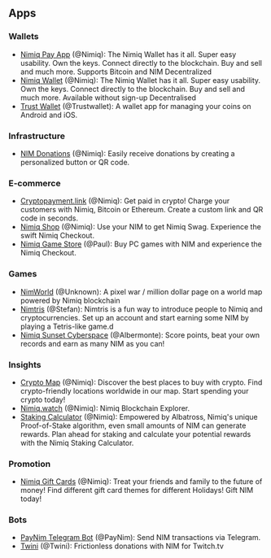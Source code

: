 ## Apps

### Wallets

- [Nimiq Pay App](https://nimiq.com/nimiq-pay/) (@Nimiq): The Nimiq Wallet has it all. Super easy usability. Own the keys. Connect directly to the blockchain. Buy and sell and much more. Supports Bitcoin and NIM Decentralized
- [Nimiq Wallet](https://nimiq.com/wallet/) (@Nimiq): The Nimiq Wallet has it all. Super easy usability. Own the keys. Connect directly to the blockchain. Buy and sell and much more. Available without sign-up Decentralised 
- [Trust Wallet](https://trustwallet.com/nimiq-wallet) (@Trustwallet): A wallet app for managing your coins on Android and iOS.

### Infrastructure

- [NIM Donations](https://www.nimiq.com/accept-donations/) (@Nimiq): Easily receive donations by creating a personalized button or QR code.

### E-commerce

- [Cryptopayment.link](https://cryptopayment.link/) (@Nimiq): Get paid in crypto! Charge your customers with Nimiq, Bitcoin or Ethereum. Create a custom link and QR code in seconds.
- [Nimiq Shop](https://shop.nimiq.com/) (@Nimiq): Use your NIM to get Nimiq Swag. Experience the swift Nimiq Checkout.
- [Nimiq Game Store](https://nimiq-game-store.paulgertz.com/) (@Paul): Buy PC games with NIM and experience the Nimiq Checkout.

### Games

- [NimWorld](https://world.nimpowered.com/) (@Unknown): A pixel war / million dollar page on a world map powered by Nimiq blockchain
- [Nimtris](https://nimtris.com/) (@Stefan): Nimtris is a fun way to introduce people to Nimiq and cryptocurrencies. Set up an account and start earning some NIM by playing a Tetris-like game.d
- [Nimiq Sunset Cyberspace](https://play.google.com/store/apps/details?id=com.nimiqsunsetcyberspace&hl=de&gl=US) (@Albermonte): Score points, beat your own records and earn as many NIM as you can!

### Insights

- [Crypto Map](https://map.nimiq.com) (@Nimiq): Discover the best places to buy with crypto. Find crypto-friendly locations worldwide in our map. Start spending your crypto today!
- [Nimiq.watch](https://nimiq.watch/) (@Nimiq): Nimiq Blockchain Explorer.
- [Staking Calculator](https://www.nimiq.com/staking-calculator/) (@Nimiq): Empowered by Albatross, Nimiq's unique Proof-of-Stake algorithm, even small amounts of NIM can generate rewards. Plan ahead for staking and calculate your potential rewards with the Nimiq Staking Calculator.

### Promotion

- [Nimiq Gift Cards](https://www.nimiq.com/cards/) (@Nimiq): Treat your friends and family to the future of money! Find different gift card themes for different Holidays! Gift NIM today!

### Bots

- [PayNim Telegram Bot](https://t.me/PayNimBot) (@PayNim): Send NIM transactions via Telegram.
- [Twini](https://github.com/Eligioo/twinibot-telegram) (@Twini): Frictionless donations with NIM for Twitch.tv
